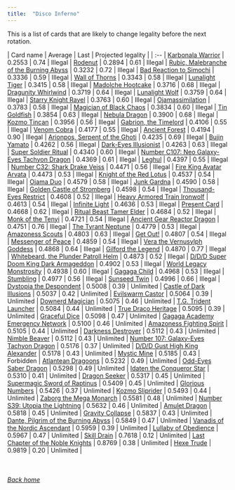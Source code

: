 ```yaml
---
title:  "Disco Inferno"
---
```


This is a list of cards that are likely to change legality before the next rotation.

| Card name | Average | Last | Projected legality |
| :-- |
[Karbonala Warrior](https://db.ygoprodeck.com/card/?search=Karbonala%20Warrior) | 0.2553 | 0.74 | Illegal |
[Rodenut](https://db.ygoprodeck.com/card/?search=Rodenut) | 0.2894 | 0.61 | Illegal |
[Rubic, Malebranche of the Burning Abyss](https://db.ygoprodeck.com/card/?search=Rubic,%20Malebranche%20of%20the%20Burning%20Abyss) | 0.3232 | 0.72 | Illegal |
[Bad Reaction to Simochi](https://db.ygoprodeck.com/card/?search=Bad%20Reaction%20to%20Simochi) | 0.3336 | 0.59 | Illegal |
[Wall of Thorns](https://db.ygoprodeck.com/card/?search=Wall%20of%20Thorns) | 0.3343 | 0.58 | Illegal |
[Lunalight Tiger](https://db.ygoprodeck.com/card/?search=Lunalight%20Tiger) | 0.3415 | 0.58 | Illegal |
[Madolche Hootcake](https://db.ygoprodeck.com/card/?search=Madolche%20Hootcake) | 0.3716 | 0.68 | Illegal |
[Dragunity Whirlwind](https://db.ygoprodeck.com/card/?search=Dragunity%20Whirlwind) | 0.3719 | 0.64 | Illegal |
[Lunalight Wolf](https://db.ygoprodeck.com/card/?search=Lunalight%20Wolf) | 0.3759 | 0.64 | Illegal |
[Starry Knight Rayel](https://db.ygoprodeck.com/card/?search=Starry%20Knight%20Rayel) | 0.3763 | 0.60 | Illegal |
[Ojamassimilation](https://db.ygoprodeck.com/card/?search=Ojamassimilation) | 0.3783 | 0.58 | Illegal |
[Magician of Black Chaos](https://db.ygoprodeck.com/card/?search=Magician%20of%20Black%20Chaos) | 0.3834 | 0.60 | Illegal |
[Tin Goldfish](https://db.ygoprodeck.com/card/?search=Tin%20Goldfish) | 0.3854 | 0.63 | Illegal |
[Nebula Dragon](https://db.ygoprodeck.com/card/?search=Nebula%20Dragon) | 0.3900 | 0.68 | Illegal |
[Kozmo Tincan](https://db.ygoprodeck.com/card/?search=Kozmo%20Tincan) | 0.3956 | 0.56 | Illegal |
[Gabrion, the Timelord](https://db.ygoprodeck.com/card/?search=Gabrion,%20the%20Timelord) | 0.4106 | 0.55 | Illegal |
[Venom Cobra](https://db.ygoprodeck.com/card/?search=Venom%20Cobra) | 0.4177 | 0.55 | Illegal |
[Ancient Forest](https://db.ygoprodeck.com/card/?search=Ancient%20Forest) | 0.4194 | 0.90 | Illegal |
[Arionpos, Serpent of the Ghoti](https://db.ygoprodeck.com/card/?search=Arionpos,%20Serpent%20of%20the%20Ghoti) | 0.4235 | 0.69 | Illegal |
[Bujin Yamato](https://db.ygoprodeck.com/card/?search=Bujin%20Yamato) | 0.4262 | 0.56 | Illegal |
[Dark-Eyes Illusionist](https://db.ygoprodeck.com/card/?search=Dark-Eyes%20Illusionist) | 0.4263 | 0.63 | Illegal |
[Super Soldier Ritual](https://db.ygoprodeck.com/card/?search=Super%20Soldier%20Ritual) | 0.4340 | 0.60 | Illegal |
[Number C107: Neo Galaxy-Eyes Tachyon Dragon](https://db.ygoprodeck.com/card/?search=Number%20C107:%20Neo%20Galaxy-Eyes%20Tachyon%20Dragon) | 0.4369 | 0.61 | Illegal |
[Leghul](https://db.ygoprodeck.com/card/?search=Leghul) | 0.4397 | 0.55 | Illegal |
[Number C32: Shark Drake Veiss](https://db.ygoprodeck.com/card/?search=Number%20C32:%20Shark%20Drake%20Veiss) | 0.4471 | 0.56 | Illegal |
[Fire King Avatar Arvata](https://db.ygoprodeck.com/card/?search=Fire%20King%20Avatar%20Arvata) | 0.4473 | 0.53 | Illegal |
[Knight of the Red Lotus](https://db.ygoprodeck.com/card/?search=Knight%20of%20the%20Red%20Lotus) | 0.4537 | 0.54 | Illegal |
[Ojama Duo](https://db.ygoprodeck.com/card/?search=Ojama%20Duo) | 0.4579 | 0.58 | Illegal |
[Junk Gardna](https://db.ygoprodeck.com/card/?search=Junk%20Gardna) | 0.4590 | 0.58 | Illegal |
[Golden Castle of Stromberg](https://db.ygoprodeck.com/card/?search=Golden%20Castle%20of%20Stromberg) | 0.4598 | 0.54 | Illegal |
[Thousand-Eyes Restrict](https://db.ygoprodeck.com/card/?search=Thousand-Eyes%20Restrict) | 0.4608 | 0.52 | Illegal |
[Heavy Armored Train Ironwolf](https://db.ygoprodeck.com/card/?search=Heavy%20Armored%20Train%20Ironwolf) | 0.4613 | 0.54 | Illegal |
[Infinite Light](https://db.ygoprodeck.com/card/?search=Infinite%20Light) | 0.4636 | 0.53 | Illegal |
[Present Card](https://db.ygoprodeck.com/card/?search=Present%20Card) | 0.4668 | 0.62 | Illegal |
[Ritual Beast Tamer Elder](https://db.ygoprodeck.com/card/?search=Ritual%20Beast%20Tamer%20Elder) | 0.4684 | 0.52 | Illegal |
[Monk of the Tenyi](https://db.ygoprodeck.com/card/?search=Monk%20of%20the%20Tenyi) | 0.4721 | 0.54 | Illegal |
[Ancient Gear Reactor Dragon](https://db.ygoprodeck.com/card/?search=Ancient%20Gear%20Reactor%20Dragon) | 0.4751 | 0.76 | Illegal |
[The Tyrant Neptune](https://db.ygoprodeck.com/card/?search=The%20Tyrant%20Neptune) | 0.4779 | 0.53 | Illegal |
[Amazoness Scouts](https://db.ygoprodeck.com/card/?search=Amazoness%20Scouts) | 0.4803 | 0.63 | Illegal |
[Get Out!](https://db.ygoprodeck.com/card/?search=Get%20Out!) | 0.4807 | 0.54 | Illegal |
[Messenger of Peace](https://db.ygoprodeck.com/card/?search=Messenger%20of%20Peace) | 0.4859 | 0.54 | Illegal |
[Vera the Vernusylph Goddess](https://db.ygoprodeck.com/card/?search=Vera%20the%20Vernusylph%20Goddess) | 0.4868 | 0.64 | Illegal |
[Gilford the Legend](https://db.ygoprodeck.com/card/?search=Gilford%20the%20Legend) | 0.4870 | 0.77 | Illegal |
[Whitebeard, the Plunder Patroll Helm](https://db.ygoprodeck.com/card/?search=Whitebeard,%20the%20Plunder%20Patroll%20Helm) | 0.4873 | 0.52 | Illegal |
[D/D/D Super Doom King Dark Armageddon](https://db.ygoprodeck.com/card/?search=D/D/D%20Super%20Doom%20King%20Dark%20Armageddon) | 0.4902 | 0.53 | Illegal |
[World Legacy Monstrosity](https://db.ygoprodeck.com/card/?search=World%20Legacy%20Monstrosity) | 0.4938 | 0.60 | Illegal |
[Gagaga Child](https://db.ygoprodeck.com/card/?search=Gagaga%20Child) | 0.4968 | 0.53 | Illegal |
[Stumbling](https://db.ygoprodeck.com/card/?search=Stumbling) | 0.4977 | 0.56 | Illegal |
[Sunseed Twin](https://db.ygoprodeck.com/card/?search=Sunseed%20Twin) | 0.4996 | 0.66 | Illegal |
[Dystopia the Despondent](https://db.ygoprodeck.com/card/?search=Dystopia%20the%20Despondent) | 0.5008 | 0.39 | Unlimited |
[Castle of Dark Illusions](https://db.ygoprodeck.com/card/?search=Castle%20of%20Dark%20Illusions) | 0.5037 | 0.42 | Unlimited |
[Evilswarm Castor](https://db.ygoprodeck.com/card/?search=Evilswarm%20Castor) | 0.5064 | 0.39 | Unlimited |
[Downerd Magician](https://db.ygoprodeck.com/card/?search=Downerd%20Magician) | 0.5075 | 0.46 | Unlimited |
[T.G. Trident Launcher](https://db.ygoprodeck.com/card/?search=T.G.%20Trident%20Launcher) | 0.5084 | 0.44 | Unlimited |
[True Draco Heritage](https://db.ygoprodeck.com/card/?search=True%20Draco%20Heritage) | 0.5095 | 0.39 | Unlimited |
[Graceful Dice](https://db.ygoprodeck.com/card/?search=Graceful%20Dice) | 0.5098 | 0.47 | Unlimited |
[Gagaga Academy Emergency Network](https://db.ygoprodeck.com/card/?search=Gagaga%20Academy%20Emergency%20Network) | 0.5100 | 0.46 | Unlimited |
[Amazoness Fighting Spirit](https://db.ygoprodeck.com/card/?search=Amazoness%20Fighting%20Spirit) | 0.5105 | 0.44 | Unlimited |
[Darkness Destroyer](https://db.ygoprodeck.com/card/?search=Darkness%20Destroyer) | 0.5112 | 0.43 | Unlimited |
[Nimble Beaver](https://db.ygoprodeck.com/card/?search=Nimble%20Beaver) | 0.5112 | 0.43 | Unlimited |
[Number 107: Galaxy-Eyes Tachyon Dragon](https://db.ygoprodeck.com/card/?search=Number%20107:%20Galaxy-Eyes%20Tachyon%20Dragon) | 0.5176 | 0.37 | Unlimited |
[D/D/D Gust High King Alexander](https://db.ygoprodeck.com/card/?search=D/D/D%20Gust%20High%20King%20Alexander) | 0.5178 | 0.43 | Unlimited |
[Mystic Mine](https://db.ygoprodeck.com/card/?search=Mystic%20Mine) | 0.5185 | 0.43 | Forbidden |
[Atlantean Dragoons](https://db.ygoprodeck.com/card/?search=Atlantean%20Dragoons) | 0.5232 | 0.49 | Unlimited |
[Odd-Eyes Saber Dragon](https://db.ygoprodeck.com/card/?search=Odd-Eyes%20Saber%20Dragon) | 0.5298 | 0.49 | Unlimited |
[Idaten the Conqueror Star](https://db.ygoprodeck.com/card/?search=Idaten%20the%20Conqueror%20Star) | 0.5310 | 0.41 | Unlimited |
[Dragon Seeker](https://db.ygoprodeck.com/card/?search=Dragon%20Seeker) | 0.5317 | 0.45 | Unlimited |
[Supermagic Sword of Raptinus](https://db.ygoprodeck.com/card/?search=Supermagic%20Sword%20of%20Raptinus) | 0.5409 | 0.45 | Unlimited |
[Glorious Numbers](https://db.ygoprodeck.com/card/?search=Glorious%20Numbers) | 0.5426 | 0.37 | Unlimited |
[Kozmo Sliprider](https://db.ygoprodeck.com/card/?search=Kozmo%20Sliprider) | 0.5493 | 0.44 | Unlimited |
[Zaborg the Mega Monarch](https://db.ygoprodeck.com/card/?search=Zaborg%20the%20Mega%20Monarch) | 0.5581 | 0.48 | Unlimited |
[Number S39: Utopia the Lightning](https://db.ygoprodeck.com/card/?search=Number%20S39:%20Utopia%20the%20Lightning) | 0.5632 | 0.46 | Unlimited |
[Amulet Dragon](https://db.ygoprodeck.com/card/?search=Amulet%20Dragon) | 0.5818 | 0.45 | Unlimited |
[Gravity Collapse](https://db.ygoprodeck.com/card/?search=Gravity%20Collapse) | 0.5837 | 0.43 | Unlimited |
[Dante, Pilgrim of the Burning Abyss](https://db.ygoprodeck.com/card/?search=Dante,%20Pilgrim%20of%20the%20Burning%20Abyss) | 0.5849 | 0.47 | Unlimited |
[Vanadis of the Nordic Ascendant](https://db.ygoprodeck.com/card/?search=Vanadis%20of%20the%20Nordic%20Ascendant) | 0.5959 | 0.39 | Unlimited |
[Lullaby of Obedience](https://db.ygoprodeck.com/card/?search=Lullaby%20of%20Obedience) | 0.5967 | 0.47 | Unlimited |
[Skill Drain](https://db.ygoprodeck.com/card/?search=Skill%20Drain) | 0.7618 | 0.12 | Unlimited |
[Last Chapter of the Noble Knights](https://db.ygoprodeck.com/card/?search=Last%20Chapter%20of%20the%20Noble%20Knights) | 0.8769 | 0.38 | Unlimited |
[Hexe Trude](https://db.ygoprodeck.com/card/?search=Hexe%20Trude) | 0.9819 | 0.20 | Unlimited |

<br>

###### [Back home](index)